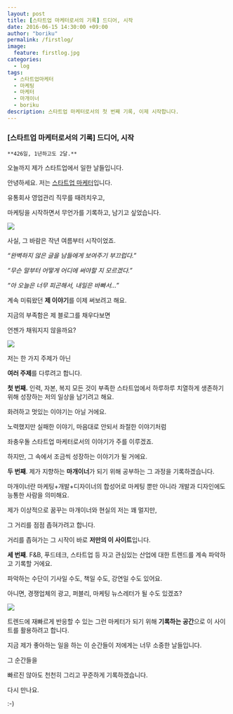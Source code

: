 ```yaml
---
layout: post
title: [스타트업 마케터로서의 기록] 드디어, 시작
date: 2016-06-15 14:30:00 +09:00
author: "boriku"
permalink: /firstlog/
image:
  feature: firstlog.jpg
categories:
  - log
tags:
  - 스타트업마케터
  - 마케팅
  - 마케터
  - 마개이너
  - boriku
description: 스타트업 마케터로서의 첫 번째 기록, 이제 시작합니다. 
---
```


### **[스타트업 마케터로서의 기록] 드디어, 시작**



```
**426일, 1년하고도 2달.**
```

오늘까지 제가 스타트업에서 일한 날들입니다.



안녕하세요. 저는 <u>스타트업 마케터</u>입니다.

유통회사 영업관리 직무를 때려치우고,

마케팅을 시작하면서 무언가를 기록하고, 남기고 싶었습니다.

![](C:\Users\USER\Desktop\img\firstlog_1.jpg)

사실, 그 바람은 작년 여름부터 시작이었죠.

*“완벽하지 않은 글을 남들에게 보여주기 부끄럽다.”*

*“무슨 말부터 어떻게 어디에 써야할 지 모르겠다.”*

*“아 오늘은 너무 피곤해서, 내일은 바빠서…”*



계속 미뤄왔던 **제 이야기**를 이제 써보려고 해요.



지금의 부족함은 제 블로그를 채우다보면

언젠가 채워지지 않을까요?



![](C:\Users\USER\Desktop\img\firstlog_2.jpg)



저는 한 가지 주제가 아닌 

**여러 주제**를 다루려고 합니다.



**첫 번째.** 인력, 자본, 복지 모든 것이 부족한 스타트업에서 하루하루 치열하게 생존하기 위해 성장하는 저의 일상을 남기려고 해요.



화려하고 멋있는 이야기는 아닐 거에요.

노력했지만 실패한 이야기, 마음대로 안되서 좌절한 이야기처럼

좌충우돌 스타트업 마케터로서의 이야기가 주를 이루겠죠.

하지만, 그 속에서 조금씩 성장하는 이야기가 될 거에요.





**두 번째**. 제가 지향하는 **마개이너**가 되기 위해 공부하는 그 과정을 기록하겠습니다.

마개이너란 마케팅+개발+디자이너의 합성어로 마케팅 뿐만 아니라 개발과 디자인에도 능통한 사람을 의미해요.

제가 이상적으로 꿈꾸는 마개이너와 현실의 저는 꽤 멀지만, 

그 거리를 점점 좁혀가려고 합니다. 

거리를 좁혀가는 그 시작이 바로 **저만의 이 사이트**입니다.





**세 번째**. F&B, 푸드테크, 스타트업 등 자고 관심있는 산업에 대한 트렌드를 계속 파악하고 기록할 거에요. 

파악하는 수단이 기사일 수도, 책일 수도, 강연일 수도 있어요.

아니면, 경쟁업체의 광고, 퍼블리, 마케팅 뉴스레터가 될 수도 있겠죠?

 ![](C:\Users\USER\Desktop\img\firstlog_3.jpg)

트렌드에 재빠르게 반응할 수 있는 그런 마케터가 되기 위해 **기록하는 공간**으로 이 사이트를 활용하려고 합니다.



지금 제가 좋아하는 일을 하는 이 순간들이 저에게는 너무 소중한 날들입니다.



그 순간들을 

빠르진 않아도 천천히 그리고 꾸준하게 기록하겠습니다.



다시 만나요.

:-)

